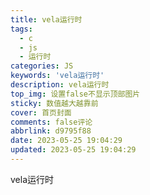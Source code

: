 ```yaml
---
title: vela运行时
tags:
  - c
  - js
  - 运行时
categories: JS
keywords: 'vela运行时'
description: vela运行时
top_img: 设置false不显示顶部图片
sticky: 数值越大越靠前
cover: 首页封面
comments: false评论
abbrlink: d9795f88
date: 2023-05-25 19:04:29
updated: 2023-05-25 19:04:29
---
```


vela运行时


<!-- more -->
